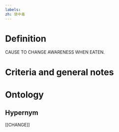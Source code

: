 ```yaml
---
labels: 
zh: 使中毒
---
```


# Definition
CAUSE TO CHANGE AWARENESS WHEN EATEN.
# Criteria and general notes
# Ontology

## Hypernym
[[CHANGE]]